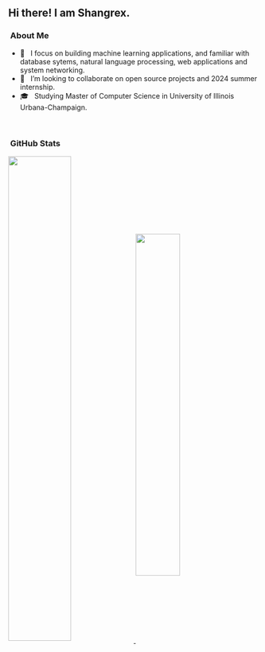 <h2> Hi there! I am Shangrex. </h2>

<h3>  &nbsp;About Me </h3>

- 🌱 &nbsp; I focus on building machine learning applications, and familiar with database sytems, natural language processing, web applications and system networking.
- 👯 &nbsp; I’m looking to collaborate on open source projects and 2024 summer internship.
- 🎓 &nbsp; Studying Master of Computer Science in University of Illinois Urbana-Champaign.

</br>

<h3>  &nbsp;GitHub Stats </h3>


<a href="https://github.com/anuraghazra/github-readme-stats">
  <img align="center" width=50% src="https://github-readme-stats.vercel.app/api?username=shangrex&show_icons=true" />
</a>
<a href="https://github.com/anuraghazra/convoychat">
  <img align="center" width=42% src="https://github-readme-stats.vercel.app/api/top-langs/?username=shangrex&hide=jupyter%20notebook,SWIG,Shaderlab&layout=compact"/>
</a>

